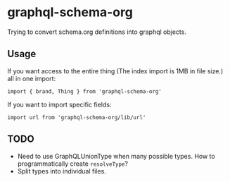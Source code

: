 # graphql-schema-org

Trying to convert schema.org definitions into graphql objects.

## Usage

If you want access to the entire thing (The index import is 1MB in file size.) all in one import:

`import { brand, Thing } from 'graphql-schema-org'`

If you want to import specific fields:

`import url from 'graphql-schema-org/lib/url'`


## TODO

- Need to use GraphQLUnionType when many possible types. How to programmatically create `resolveType`?
- Split types into individual files.
